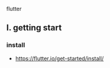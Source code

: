 
flutter



I. getting start
---

### install

- https://flutter.io/get-started/install/


<!--stackedit_data:
eyJoaXN0b3J5IjpbMTY2Mzk4NzQxOCwtMTU2MjgyNDQwNF19
-->
